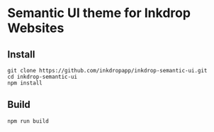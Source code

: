 Semantic UI theme for Inkdrop Websites
======================================

## Install

```
git clone https://github.com/inkdropapp/inkdrop-semantic-ui.git
cd inkdrop-semantic-ui
npm install
```

## Build

```
npm run build
```
